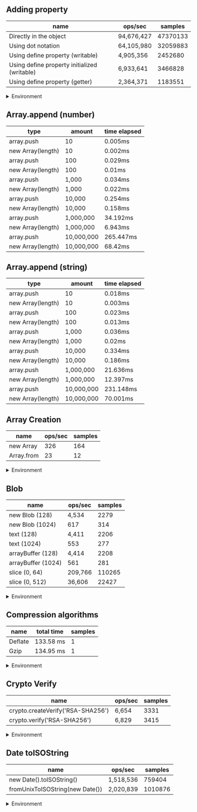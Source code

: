 ## Adding property

|name|ops/sec|samples|
|-|-|-|
|Directly in the object|94,676,427|47370133|
|Using dot notation|64,105,980|32059883|
|Using define property (writable)|4,905,356|2452680|
|Using define property initialized (writable)|6,933,641|3466828|
|Using define property (getter)|2,364,371|1183551|


<details>
<summary>Environment</summary>

* __Machine:__ linux x64 | 4 vCPUs | 7.6GB Mem
* __Run:__ Thu Sep 04 2025 17:12:46 GMT+0000 (Coordinated Universal Time)
* __Node:__ `v22.18.0`
</details>

<!--
{"environment":{"platform":"linux","arch":"x64","cpus":4,"totalMemory":7.597843170166016},"benchmarks":[{"name":"Directly in the object","samples":47370133,"opsSec":94676427.95686296},{"name":"Using dot notation","samples":32059883,"opsSec":64105980.008999065},{"name":"Using define property (writable)","samples":2452680,"opsSec":4905356.360225581},{"name":"Using define property initialized (writable)","samples":3466828,"opsSec":6933641.536423755},{"name":"Using define property (getter)","samples":1183551,"opsSec":2364371.6189257214}]}-->

## Array.append (number)

|type|amount|time elapsed|
|-|-|-|
array.push|10|0.005ms
new Array(length)|10|0.002ms
array.push|100|0.029ms
new Array(length)|100|0.01ms
array.push|1,000|0.034ms
new Array(length)|1,000|0.022ms
array.push|10,000|0.254ms
new Array(length)|10,000|0.158ms
array.push|1,000,000|34.192ms
new Array(length)|1,000,000|6.943ms
array.push|10,000,000|265.447ms
new Array(length)|10,000,000|68.42ms
## Array.append (string)

|type|amount|time elapsed|
|-|-|-|
array.push|10|0.018ms
new Array(length)|10|0.003ms
array.push|100|0.023ms
new Array(length)|100|0.013ms
array.push|1,000|0.036ms
new Array(length)|1,000|0.02ms
array.push|10,000|0.334ms
new Array(length)|10,000|0.186ms
array.push|1,000,000|21.636ms
new Array(length)|1,000,000|12.397ms
array.push|10,000,000|231.148ms
new Array(length)|10,000,000|70.001ms

## Array Creation

|name|ops/sec|samples|
|-|-|-|
|new Array|326|164|
|Array.from|23|12|


<details>
<summary>Environment</summary>

* __Machine:__ linux x64 | 4 vCPUs | 7.6GB Mem
* __Run:__ Thu Sep 04 2025 17:23:32 GMT+0000 (Coordinated Universal Time)
* __Node:__ `v22.18.0`
</details>

<!--
{"environment":{"platform":"linux","arch":"x64","cpus":4,"totalMemory":7.597843170166016},"benchmarks":[{"name":"new Array","samples":164,"opsSec":326.1328295424289},{"name":"Array.from","samples":12,"opsSec":23.88372884907726}]}-->

## Blob

|name|ops/sec|samples|
|-|-|-|
|new Blob (128)|4,534|2279|
|new Blob (1024)|617|314|
|text (128)|4,411|2206|
|text (1024)|553|277|
|arrayBuffer (128)|4,414|2208|
|arrayBuffer (1024)|561|281|
|slice (0, 64)|209,766|110265|
|slice (0, 512)|36,606|22427|


<details>
<summary>Environment</summary>

* __Machine:__ linux x64 | 4 vCPUs | 7.6GB Mem
* __Run:__ Thu Sep 04 2025 17:24:24 GMT+0000 (Coordinated Universal Time)
* __Node:__ `v22.18.0`
</details>

<!--
{"environment":{"platform":"linux","arch":"x64","cpus":4,"totalMemory":7.597843170166016},"benchmarks":[{"name":"new Blob (128)","samples":2279,"opsSec":4534.2509267156365},{"name":"new Blob (1024)","samples":314,"opsSec":617.3020323194967},{"name":"text (128)","samples":2206,"opsSec":4411.249875781124},{"name":"text (1024)","samples":277,"opsSec":553.0350511698775},{"name":"arrayBuffer (128)","samples":2208,"opsSec":4414.09940356341},{"name":"arrayBuffer (1024)","samples":281,"opsSec":561.1139360058302},{"name":"slice (0, 64)","samples":110265,"opsSec":209766.6372271102},{"name":"slice (0, 512)","samples":22427,"opsSec":36606.77926310425}]}-->

## Compression algorithms

|name|total time|samples|
|-|-|-|
|Deflate|133.58 ms|1|
|Gzip|134.95 ms|1|


<details>
<summary>Environment</summary>

* __Machine:__ linux x64 | 4 vCPUs | 7.6GB Mem
* __Run:__ Thu Sep 04 2025 17:32:01 GMT+0000 (Coordinated Universal Time)
* __Node:__ `v22.18.0`
</details>

<!--
{"environment":{"platform":"linux","arch":"x64","cpus":4,"totalMemory":7.597843170166016},"benchmarks":[{"name":"Deflate","samples":1,"totalTime":0.133581843},{"name":"Gzip","samples":1,"totalTime":0.134954727}]}-->

## Crypto Verify

|name|ops/sec|samples|
|-|-|-|
|crypto.createVerify('RSA-SHA256')|6,654|3331|
|crypto.verify('RSA-SHA256')|6,829|3415|


<details>
<summary>Environment</summary>

* __Machine:__ linux x64 | 4 vCPUs | 7.6GB Mem
* __Run:__ Thu Sep 04 2025 17:42:32 GMT+0000 (Coordinated Universal Time)
* __Node:__ `v22.18.0`
</details>

<!--
{"environment":{"platform":"linux","arch":"x64","cpus":4,"totalMemory":7.597843170166016},"benchmarks":[{"name":"crypto.createVerify('RSA-SHA256')","samples":3331,"opsSec":6654.284729496094},{"name":"crypto.verify('RSA-SHA256')","samples":3415,"opsSec":6829.4340994316535}]}-->

## Date toISOString

|name|ops/sec|samples|
|-|-|-|
|new Date().toISOString()|1,518,536|759404|
|fromUnixToISOString(new Date())|2,020,839|1010876|


<details>
<summary>Environment</summary>

* __Machine:__ linux x64 | 4 vCPUs | 7.6GB Mem
* __Run:__ Thu Sep 04 2025 17:43:50 GMT+0000 (Coordinated Universal Time)
* __Node:__ `v22.18.0`
</details>

<!--
{"environment":{"platform":"linux","arch":"x64","cpus":4,"totalMemory":7.597843170166016},"benchmarks":[{"name":"new Date().toISOString()","samples":759404,"opsSec":1518536.482639831},{"name":"fromUnixToISOString(new Date())","samples":1010876,"opsSec":2020839.0172654237}]}-->
